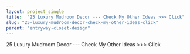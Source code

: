 ```yaml
---
layout: project_single
title:  "25 Luxury Mudroom Decor --- Check My Other Ideas >>> Click"
slug: "25-luxury-mudroom-decor-check-my-other-ideas-click"
parent: "entryway-closet-design"
---
```

25 Luxury Mudroom Decor --- Check My Other Ideas >>> Click